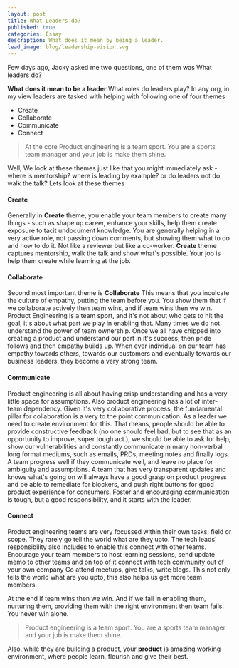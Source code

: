 ```yaml
---
layout: post
title: What Leaders do?
published: true
categories: Essay
description: What does it mean by being a leader.
lead_image: blog/leadership-vision.svg
---
```


<p>
Few days ago, Jacky asked me two questions, one of them was What leaders do?

<blockquote class="twitter-tweet "><p lang="en" dir="ltr">
    <a href="https://twitter.com/jackyfat2fit/status/1697812843528405339?s=20">
    </a></p>
</blockquote>

<script async src="https://platform.twitter.com/widgets.js" charset="utf-8"></script>   

</p>


**What does it mean to be a leader** What roles do leaders play? In any org, in my view leaders are tasked with helping with following one of four themes
* Create
* Collaborate
* Communicate
* Connect

> At the core Product engineering is a  team sport. You are a sports team manager and your job is make them shine.


Well, We look at these themes just like that you might immediately ask - where is mentorship? where is leading by example? or do leaders not do walk the talk?
Lets look at these themes

#### Create
Generally in **Create** theme, you enable your team members to create many things - such as shape up career, enhance your skills, help them create exposure to tacit undocument knowledge.
You are generally helping in a very active role, not passing down comments, but showing them what to do and how to do it. Not like a reviewer but like a co-worker. **Create**
theme captures mentorship, walk the talk and show what's possible. Your job is help them create while learning at the job.

#### Collaborate
Second most important theme is **Collaborate** This means that you inculcate the culture of empathy, putting the team before you. You show them that if we collaborate actively then 
team wins, and if team wins then we win. Product Engineering is a team sport, and it's not about who gets to hit the goal, it's about what part we play in enabling that.
Many times we do not understand the power of team ownership. Once we all have chipped into creating a product and understand our part in it's success, then pride follows and then empathy builds up.
When ever individual on our team has empathy towards others, towards our customers and eventually towards our business leaders, they become a very strong team.

#### Communicate
Product engineering is all about having crisp understanding and has a very little space for assumptions. Also product engineering has a lot of inter-team dependency. Given it's very 
collaborative process, the fundamental pillar for collaboration is a very to the point communication. As a leader we need to create environment for this. That means, people should
be able to provide constructive feedback (no one should feel bad, but to see that as an opportunity to improve, super tough act.), we should be able to ask for help, 
show our vulnerabilities and constantly communicate in many non-verbal long format mediums, such as emails, PRDs, meeting notes and finally logs. A team progress well if they 
communicate well, and leave no place for ambiguity and assumptions. A team that has very transparent updates and knows what's going on will always have a good grasp on product 
progress and be able to remediate for blockers, and push right buttons for good product experience for consumers. Foster and encouraging communication is tough, but 
a good responsibility, and it starts with the leader.

#### Connect
Product engineering teams are very focussed within their own tasks, field or scope. They rarely go tell the world what are they upto. The tech leads' responsibility also includes to enable this 
connect with other teams. Encourage your team members to host learning sessions, send update memo to other teams and on top of it connect with tech community out of your own company
Go attend meetups, give talks, write blogs. This not only tells the world what are you upto, this also helps us get more team members.

At the end if team wins then we win. And if we fail in enabling them, nurturing them, providing them with the right environment then team fails. You never win alone.

> Product engineering is a  team sport. You are a sports team manager and your job is make them shine.

Also, while they are building a product, your **product** is amazing working environment, where people learn, flourish and give their best.


